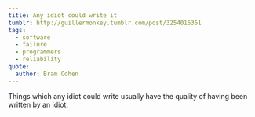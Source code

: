 ```yaml
---
title: Any idiot could write it
tumblr: http://guillermonkey.tumblr.com/post/3254016351
tags:
  - software
  - failure
  - programmers
  - reliability
quote:
  author: Bram Cohen
---
```


Things which any idiot could write usually have the quality of having been written by an idiot.
